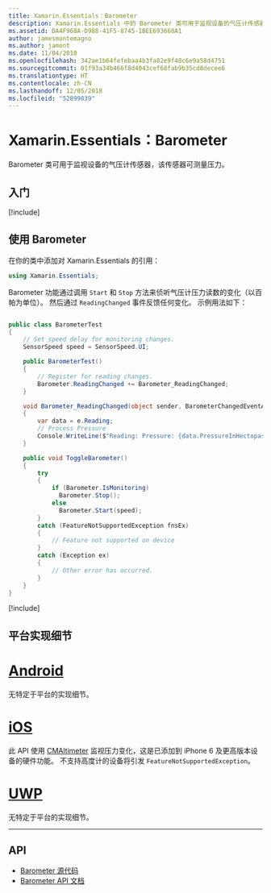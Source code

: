 ```yaml
---
title: Xamarin.Essentials：Barometer
description: Xamarin.Essentials 中的 Barometer 类可用于监视设备的气压计传感器，该传感器可测量压力。
ms.assetid: DA4F968A-D988-41F5-8745-1BEE693660A1
author: jamesmontemagno
ms.author: jamont
ms.date: 11/04/2018
ms.openlocfilehash: 342ae1b64fefebaa4b3fa82e9f48c6e9a58d4751
ms.sourcegitcommit: 01f93a34b466f8d4043cef68fab9b35cd8decee6
ms.translationtype: HT
ms.contentlocale: zh-CN
ms.lasthandoff: 12/05/2018
ms.locfileid: "52899039"
---
```

# <a name="xamarinessentials-barometer"></a>Xamarin.Essentials：Barometer

Barometer 类可用于监视设备的气压计传感器，该传感器可测量压力。

## <a name="get-started"></a>入门

[!include[](~/essentials/includes/get-started.md)]

## <a name="using-barometer"></a>使用 Barometer

在你的类中添加对 Xamarin.Essentials 的引用：

```csharp
using Xamarin.Essentials;
```

Barometer 功能通过调用 `Start` 和 `Stop` 方法来侦听气压计压力读数的变化（以百帕为单位）。 然后通过 `ReadingChanged` 事件反馈任何变化。 示例用法如下：

```csharp

public class BarometerTest
{
    // Set speed delay for monitoring changes.
    SensorSpeed speed = SensorSpeed.UI;

    public BarometerTest()
    {
        // Register for reading changes.
        Barometer.ReadingChanged += Barometer_ReadingChanged;
    }

    void Barometer_ReadingChanged(object sender, BarometerChangedEventArgs e)
    {
        var data = e.Reading;
        // Process Pressure
        Console.WriteLine($"Reading: Pressure: {data.PressureInHectopascals} hectopascals");
    }

    public void ToggleBarometer()
    {
        try
        {
            if (Barometer.IsMonitoring)
              Barometer.Stop();
            else
              Barometer.Start(speed);
        }
        catch (FeatureNotSupportedException fnsEx)
        {
            // Feature not supported on device
        }
        catch (Exception ex)
        {
            // Other error has occurred.
        }
    }
}
```

[!include[](~/essentials/includes/sensor-speed.md)]

## <a name="platform-implementation-specifics"></a>平台实现细节

# <a name="androidtabandroid"></a>[Android](#tab/android)

无特定于平台的实现细节。

# <a name="iostabios"></a>[iOS](#tab/ios)

此 API 使用 [CMAltimeter](https://developer.apple.com/documentation/coremotion/cmaltimeter#//apple_ref/occ/cl/CMAltimeter) 监视压力变化，这是已添加到 iPhone 6 及更高版本设备的硬件功能。 不支持高度计的设备将引发 `FeatureNotSupportedException`。

# <a name="uwptabuwp"></a>[UWP](#tab/uwp)

无特定于平台的实现细节。

-----

## <a name="api"></a>API

- [Barometer 源代码](https://github.com/xamarin/Essentials/tree/master/Xamarin.Essentials/Barometer)
- [Barometer API 文档](xref:Xamarin.Essentials.Barometer)
